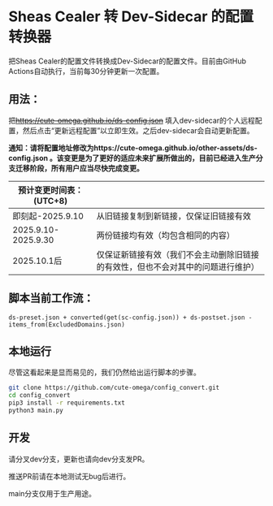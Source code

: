 # Sheas Cealer 转 Dev-Sidecar 的配置转换器

把Sheas Cealer的配置文件转换成Dev-Sidecar的配置文件。目前由GitHub Actions自动执行，当前每30分钟更新一次配置。

## 用法：
把~~https://cute-omega.github.io/ds-config.json~~ 填入dev-sidecar的个人远程配置，然后点击“更新远程配置”以立即生效。之后dev-sidecar会自动更新配置。

**通知：请将配置地址修改为https://cute-omega.github.io/other-assets/ds-config.json 。该变更是为了更好的适应未来扩展所做出的，目前已经进入生产分支迁移阶段，所有用户应当尽快完成变更。**

| **预计变更时间表：(UTC+8)** |                                                                               |
|----------------------------|-------------------------------------------------------------------------------|
| 即刻起-2025.9.10           | 从旧链接复制到新链接，仅保证旧链接有效                                         |
| 2025.9.10-2025.9.30        | 两份链接均有效（均包含相同的内容）                                              |
| 2025.10.1后                | 仅保证新链接有效（我们不会主动删除旧链接的有效性，但也不会对其中的问题进行维护） |

## 脚本当前工作流：

`ds-preset.json + converted(get(sc-config.json)) + ds-postset.json - items_from(ExcludedDomains.json)`

## 本地运行

尽管这看起来是显而易见的，我们仍然给出运行脚本的步骤。

```bash
git clone https://github.com/cute-omega/config_convert.git
cd config_convert
pip3 install -r requirements.txt
python3 main.py
```

## 开发
请分叉dev分支，更新也请向dev分支发PR。

推送PR前请在本地测试无bug后进行。

main分支仅用于生产用途。
